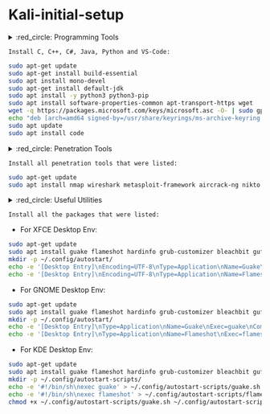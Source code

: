 # Kali-initial-setup




<!-- 
===============================================================================================================================================================
===============================================================================================================================================================
Programming Tools
===============================================================================================================================================================
===============================================================================================================================================================
-->
<details>
  <summary> :red_circle: Programming Tools </summary>

Programming Tools
---------------------------------------------------------------------------------------------------------------------------------------------------------------

- Update the Package Lists
First, update the package lists to ensure you have the latest information:
```bash
sudo apt-get update
```
- Install C and C++
You can install the GCC compiler for C and C++ using the following command:
```bash
sudo apt-get install build-essential
```
- Install C#
For C#, you can install Mono, which is an open-source implementation of Microsoft's .NET Framework.
```bash
sudo apt install mono-devel
```
- Install Java
You can install Java's OpenJDK with:
```bash
sudo apt-get install default-jdk
```
- Install Python
Python is likely already installed on Kali Linux, but you can ensure you have it with:
```bash
sudo apt install -y python3 python3-pip
```
- Install Visual Studio Code
```bash
sudo apt install software-properties-common apt-transport-https wget
wget -q https://packages.microsoft.com/keys/microsoft.asc -O- | sudo gpg --dearmor -o /usr/share/keyrings/ms-archive-keyring.gpg

echo "deb [arch=amd64 signed-by=/usr/share/keyrings/ms-archive-keyring.gpg] https://packages.microsoft.com/repos/code stable main" | sudo tee /etc/apt/sources.list.d/ms-vscode.list > /dev/null

sudo apt update
sudo apt install code
```
---------------------------------------------------------------------------------------------------------------------------------------------------------------
</details>

`Install C, C++, C#, Java, Python and VS-Code:`
```bash
sudo apt-get update
sudo apt-get install build-essential
sudo apt install mono-devel
sudo apt-get install default-jdk
sudo apt install -y python3 python3-pip
sudo apt install software-properties-common apt-transport-https wget
wget -q https://packages.microsoft.com/keys/microsoft.asc -O- | sudo gpg --dearmor -o /usr/share/keyrings/ms-archive-keyring.gpg
echo "deb [arch=amd64 signed-by=/usr/share/keyrings/ms-archive-keyring.gpg] https://packages.microsoft.com/repos/code stable main" | sudo tee /etc/apt/sources.list.d/ms-vscode.list > /dev/null
sudo apt update
sudo apt install code
```




<!-- 
===============================================================================================================================================================
===============================================================================================================================================================
Penetration Tools
===============================================================================================================================================================
===============================================================================================================================================================
-->
<details>
  <summary> :red_circle: Penetration Tools </summary>

Penetration Tools
---------------------------------------------------------------------------------------------------------------------------------------------------------------
### `Nmap` (Network Mapper):
```bash
sudo apt install nmap
```
### `Wireshark` (Network Protocol Analyzer):
```bash
sudo apt install wireshark
```
### `Metasploit Framework` (Penetration Testing Framework):
```bash
sudo apt install metasploit-framework
```
### `Aircrack-ng` (Wireless Network Security Assessment Tool):
```bash
sudo apt install aircrack-ng
```
### `Nikto` (Web Server Scanner):
```bash
sudo apt install nikto
```
### `Hashcat` (Password Recovery and Cracking Tool):
```bash
sudo apt install hashcat
```
### `Hydra` (Password Cracking Tool):
```bash
sudo apt install hydra
```
### `SQLMap` (SQL Injection and Database Penetration Testing Tool):
```bash
sudo apt install sqlmap
```
### `Gobuster` (Directory/File Brute-Force Tool):
```bash
sudo apt install gobuster
```
### `Sublist3r` (Subdomain Enumeration Tool):
```bash
sudo apt install sublist3r
```
### `Dirb` (Directory Brute-Forcing Tool):
```bash
sudo apt install dirb
```
---------------------------------------------------------------------------------------------------------------------------------------------------------------
</details>

`Install all penetration tools that were listed:`

```bash
sudo apt-get update
sudo apt install nmap wireshark metasploit-framework aircrack-ng nikto hashcat hydra sqlmap gobuster sublist3r dirb
```




<!-- 
===============================================================================================================================================================
===============================================================================================================================================================
Useful Utilities 
===============================================================================================================================================================
===============================================================================================================================================================
-->
<details>
  <summary> :red_circle: Useful Utilities </summary>

Useful Utilities
---------------------------------------------------------------------------------------------------------------------------------------------------------------

### [`Guake`](https://github.com/Guake/guake) (A drop-down terminal emulator with quick access):
```https://github.com/lpereira/hardinfo
sudo apt install guake
xfce4-session-settings
```
- In the `Session and Startup` window, go to the `Application Autostart` tab.
- Click on the `Add` button to add a new startup application.
- In the `Add Application` dialog, provide the necessary information:
  - Name: Guake (or any desired name)
  - Description: Terminal dropdown
  - Command: guake
- Click "OK" to save the changes.

### [`Flameshot`](https://github.com/flameshot-org/flameshot) (A Powerful Screenshot Tool):
```
sudo apt install flameshot
xfce4-session-settings
```
- In the `Session and Startup` window, go to the `Application Autostart` tab.
- Click on the `Add` button to add a new startup application.
- In the `Add Application` dialog, provide the necessary information:python --version

  - Name: Flameshot (or any desired name)
  - Description: Screenshot util
  - Command: flameshothttps://github.com/lpereira/hardinfo
- Click "OK" to save the changes.

### [`Hardinfo`](https://github.com/lpereira/hardinfo) (System information and benchmarking utility):
```
sudo apt install hardinfo
hardinfo
```
### `Grub customizer` (A graphical tool for customizing the GRUB bootloader):
```
sudo apt install grub-customizer
sudo grub-customizer
```
### [`Bleachbit`](https://github.com/bleachbit/bleachbit) (System Cleaner):
```bash
sudo apt install bleachbit
```
### [`Gufw`](https://github.com/costales/gufw) (Uncomplicated Linux Firewall):
```bash
sudo apt install gufw
```
---------------------------------------------------------------------------------------------------------------------------------------------------------------
</details>

`Install all the packages that were listed:`

- For XFCE Desktop Env:
```bash
sudo apt-get update
sudo apt install guake flameshot hardinfo grub-customizer bleachbit gufw
mkdir -p ~/.config/autostart/
echo -e '[Desktop Entry]\nEncoding=UTF-8\nType=Application\nName=Guake\nExec=guake\nComment=Terminal dropdown\nOnlyShowIn=XFCE;\nRunHook=0\nStartupNotify=false\nTerminal=false\nHidden=false' > ~/.config/autostart/guake.desktop
echo -e '[Desktop Entry]\nEncoding=UTF-8\nType=Application\nName=Flameshot\nExec=flameshot\nComment=Screenshot util' > ~/.config/autostart/flameshot.desktop
```

- For GNOME Desktop Env:
```bash
sudo apt-get update
sudo apt install guake flameshot hardinfo grub-customizer bleachbit gufw
mkdir -p ~/.config/autostart/
echo -e '[Desktop Entry]\nType=Application\nName=Guake\nExec=guake\nComment=Terminal dropdown\nX-GNOME-Autostart-enabled=true' > ~/.config/autostart/guake.desktop
echo -e '[Desktop Entry]\nType=Application\nName=Flameshot\nExec=flameshot\nComment=Screenshot util\nX-GNOME-Autostart-enabled=true' > ~/.config/autostart/flameshot.desktop
```

- For KDE Desktop Env:
```bash
sudo apt-get update
sudo apt install guake flameshot hardinfo grub-customizer bleachbit gufw
mkdir -p ~/.config/autostart-scripts/
echo -e '#!/bin/sh\nexec guake' > ~/.config/autostart-scripts/guake.sh
echo -e '#!/bin/sh\nexec flameshot' > ~/.config/autostart-scripts/flameshot.sh
chmod +x ~/.config/autostart-scripts/guake.sh ~/.config/autostart-scripts/flameshot.sh
```



